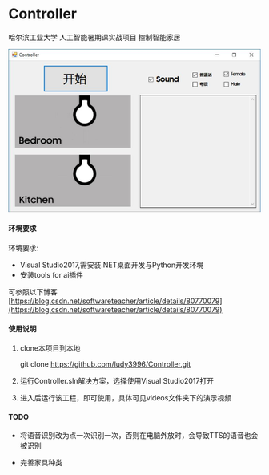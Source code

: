 ﻿# Controller

哈尔滨工业大学 人工智能暑期课实战项目 控制智能家居

![](https://github.com/ludy3996/Controller/blob/master/Controller.jpg?raw=true)

#### 环境要求

环境要求:

- Visual Studio2017,需安装.NET桌面开发与Python开发环境
- 安装tools for ai插件

可参照以下博客[https://blog.csdn.net/softwareteacher/article/details/80770079](https://blog.csdn.net/softwareteacher/article/details/80770079)


#### 使用说明

1. clone本项目到本地

	git clone https://github.com/ludy3996/Controller.git

2. 运行Controller.sln解决方案，选择使用Visual Studio2017打开

3. 进入后运行该工程，即可使用，具体可见videos文件夹下的演示视频


#### TODO

- 将语音识别改为点一次识别一次，否则在电脑外放时，会导致TTS的语音也会被识别

- 完善家具种类

